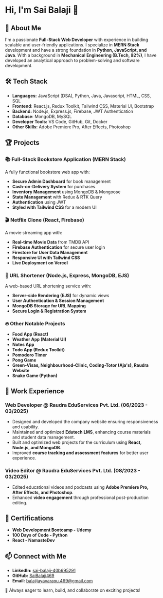 # Hi, I'm Sai Balaji 👋

## 🚀 About Me
I'm a passionate **Full-Stack Web Developer** with experience in building scalable and user-friendly applications. I specialize in **MERN Stack** development and have a strong foundation in **Python, JavaScript, and Java**. With a background in **Mechanical Engineering (B.Tech, 92%)**, I have developed an analytical approach to problem-solving and software development.

## 🛠️ Tech Stack
- **Languages:** JavaScript (DSA), Python, Java, Javascript, HTML, CSS, SQL
- **Frontend:** React.js, Redux Toolkit, Tailwind CSS, Material UI, Bootstrap
- **Backend:** Node.js, Express.js, Firebase, JWT Authentication
- **Database:** MongoDB, MySQL
- **Developer Tools:** VS Code, GitHub, Git, Docker
- **Other Skills:** Adobe Premiere Pro, After Effects, Photoshop

## 🏆 Projects
### 📚 Full-Stack Bookstore Application (MERN Stack)
A fully functional bookstore web app with:
- **Secure Admin Dashboard** for book management
- **Cash-on-Delivery System** for purchases
- **Inventory Management** using MongoDB & Mongoose
- **State Management** with Redux & RTK Query
- **Authentication** using JWT
- **Styled with Tailwind CSS** for a modern UI

### 🎬 Netflix Clone (React, Firebase)
A movie streaming app with:
- **Real-time Movie Data** from TMDB API
- **Firebase Authentication** for secure user login
- **Firestore for User Data Management**
- **Responsive UI with Tailwind CSS**
- **Live Deployment on Vercel**

### 🔗 URL Shortener (Node.js, Express, MongoDB, EJS)
A web-based URL shortening service with:
- **Server-side Rendering (EJS)** for dynamic views
- **User Authentication & Session Management**
- **MongoDB Storage for URL Mapping**
- **Secure Login & Registration System**

### 🔥 Other Notable Projects
- **Food App (React)**
- **Weather App (Material UI)**
- **Notes App**
- **Todo App (Redux Toolkit)**
- **Pomodoro Timer**
- **Pong Game**
- **Green-Visas, Neighbourhood-Clinic, Coding-Totor (Aja's), Raudra Website**
- **Snake Game (Python)**

## 💼 Work Experience
### Web Developer @ Raudra EduServices Pvt. Ltd. (06/2023 - 03/2025)
- Designed and developed the company website ensuring responsiveness and usability.
- Maintained and optimized **Edutech LMS**, enhancing course materials and student data management.
- Built and optimized web projects for the curriculum using **React, Node.js, and MongoDB**.
- Improved **course tracking and assessment features** for better user experience.

### Video Editor @ Raudra EduServices Pvt. Ltd. (08/2023 - 03/2025)
- Edited educational videos and podcasts using **Adobe Premiere Pro, After Effects, and Photoshop**.
- Enhanced **video engagement** through professional post-production editing.

## 📜 Certifications
- **Web Development Bootcamp - Udemy**
- **100 Days of Code - Python**
- **React - NamasteDev**

## 📫 Connect with Me
- **LinkedIn:** [sai-balaji-40b695291](https://linkedin.com/in/sai-balaji-40b695291)
- **GitHub:** [SaiBalaji469](https://github.com/SaiBalaji469)
- **Email:** balajijayavarapu.469@gmail.com

🚀 Always eager to learn, build, and collaborate on exciting projects!
